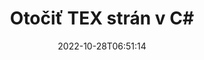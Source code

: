 ---
############################# Static ############################
layout: "auto-gen-merger"
date: 2022-10-28T06:51:14
draft: false
otherformats: pdf xps epub

############################# Head ############################
head_title: "Otočiť TEX strán v C# – Otočiť o uhol 90, 180, 270"
head_description: "Otočte konkrétne alebo všetky strany dokumentu súboru TEX v uhle otočenia 90, 180, 270 pomocou rozhrania API na zlúčenie dokumentov."

############################# Header ############################
title: "Otočiť TEX strán v C#"
description: "Otočte TEX stránky pomocou niekoľkých riadkov kódu .NET."
bg_image: "https://cms.admin.containerize.com/templates/aspose/App_Themes/V3/images/bg/header1.png"
bg_overlay: false
button:
    enable: true
    icon: "fas fa-arrow-down"
    label: "Stiahnite si bezplatnú skúšobnú verziu"
    link: "https://downloads.groupdocs.com/merger/net"

############################# SubMenu ############################
submenu:
    enable: true

    left:
        img_alt: "GroupDocs.Merger for .NET"
        image: "https://cms.admin.containerize.com/templates/groupdocs/images/product-logos/90x90-noborder/groupdocs-merger-net.png"
        product: "GroupDocs.Merger"
        platform: ".NET"

    middle:
        button:

            # button loop
            - link: "https://apireference.groupdocs.com/merger/net"
              text: "Referencia API"

            # button loop
            - link: "https://github.com/groupdocs-merger"
              text: "Príklady kódov"

            # button loop
            - link: "https://products.groupdocs.app/merger/family"
              text: "Živé ukážky"

            # button loop
            - link: "https://purchase.groupdocs.com/pricing/merger/net"
              text: "Stanovenie cien"

    right:
        link_download: "https://downloads.groupdocs.com/merger"
        link_learn: "https://docs.groupdocs.com/merger/net"
        link_buy: "https://purchase.groupdocs.com"

############################# About ############################
about:
    enable: true
    title: "O GroupDocs.Merger for .NET API"
    content: |
        [GroupDocs.Merger for .NET](/sk/merger/net/) ponúka jednoduché riešenie na bezpečné zlúčenie a rozdelenie medzi širokou škálou formátov dokumentov vrátane PDF, Microsoft Office (Word, Excel, PowerPoint , OneNote), OpenDocument, HTML, obrázky a mnoho ďalších v aplikáciách .NET. Pridaním iba niekoľkých riadkov kódu vykonajte niekoľko operácií s dokumentom, ako je presunutie, odstránenie, otočenie, výmena, extrahovanie alebo zmena orientácie strán v dokumentoch. Rozhranie API na zlučovanie dokumentov tiež podporuje zobrazenie náhľadu stránok dokumentu ako obrázka na analýzu štruktúry dokumentu, formátovania a obsahu na stránke.
        
        GroupDocs.Merger API je správnou voľbou pre podnikové riešenia, ktoré vyžadujú funkcie rotácie strán súboru. Tieto rozhrania API sú dobre podporované na všetkých hlavných operačných systémoch a platformách vrátane .NET Framework, .NET Standard, .NET Core, Mono.

############################# Steps ############################
steps:
    enable: true
    title_left: "Otočte TEX strán súboru v .NET"
    content_left: |
        [GroupDocs.Merger for .NET](/sk/merger/net/) uľahčuje vývojárom C# otáčať niektoré konkrétne alebo všetky stránky v súbore TEX o 90° , 180 alebo 270 uhol otáčania vykonaním niekoľkých jednoduchých krokov.
        
        * Inicializujte **RotateOptions** s požadovaným uhlom otočenia a číslami strán.
        * Vytvorte novú inštanciu **Merger** a zadajte cestu zdrojového dokumentu ako parameter konštruktora.
        * Zavolajte na **RotatePages** a odovzdajte objekt **RotateOptions**.
        * Zavolajte na **Save** a zadajte cestu k súboru na uloženie výsledného dokumentu.

    title_right: "Požiadavky na systém"
    content_right: |
        Rozhrania API GroupDocs.Merger for .NET sú podporované na všetkých hlavných platformách a operačných systémoch. Pred spustením nižšie uvedeného kódu sa uistite, že máte vo svojom systéme nainštalované nasledujúce predpoklady.

        * Operačné systémy: Microsoft Windows, Linux, MacOS
        * Vývojové prostredia: Visual Studio, Xamarin, MonoDevelop
        * Rámce: .NET Framework, .NET Standard, .NET Core, Mono
        * Stiahnite si najnovšiu verziu GroupDocs.Merger for .NET z [NuGet](https://www.nuget.org/packages/groupdocs.merger)
         
    code: |
     {{% merger/additional-styles %}}
     {{< merger/code-merger title="Ako otočiť TEX strán súboru pomocou C# vzorového kódu">}}

        ```csharp    
        // Otočte stránky súboru TEX pomocou rozhrania GroupDocs.Merger API
        // Inicializujte triedu RotateOptions, aby ste určili uhol otočenia a čísla strán, ktoré sa majú otáčať
        RotateOptions rotateOptions = new RotateOptions(RotateMode.Rotate180, new int[] { 2, 3 });

        // Okamžité zlúčenie so vstupným dokumentom TEX
        using (Merger merger = new Merger("input.tex"))
          {
            // Zavolajte metódu RotatePages a odovzdajte jej objekt RotateOptions
            merger.RotatePages(rotateOptions);
    
            // Zavolajte metódu Uložiť a zadajte požadovanú cestu k súboru na uloženie výstupného dokumentu
            merger.Save("output.tex");
          }
        ```
     {{< /merger/code-merger >}}

############################# Demos ############################
demos:
    enable: true
    title: "Živé ukážky – Otočte TEX stránok súboru online"
    content: |
       Otočte stránky súboru TEX hneď teraz na webovej lokalite [GroupDocs.Merger Live Demos](https://products.groupdocs.app/splitter/rotate-pages/tex).
       Živá ukážka má nasledujúce výhody.
        
############################# About Formats ############################
about_formats:
    enable: true

############################# More Formats ############################
more_formats:
    enable: true
    title: "Otočiť strany iných formátov dokumentov"
    content: |
        API na zlúčenie a rozdelenie dokumentov .NET pre formáty súborov a obrázky. Otočte niektoré z populárnych formátov súborov, ako je uvedené nižšie.

############################# Back to top ###############################
back_to_top:
    enable: true
---